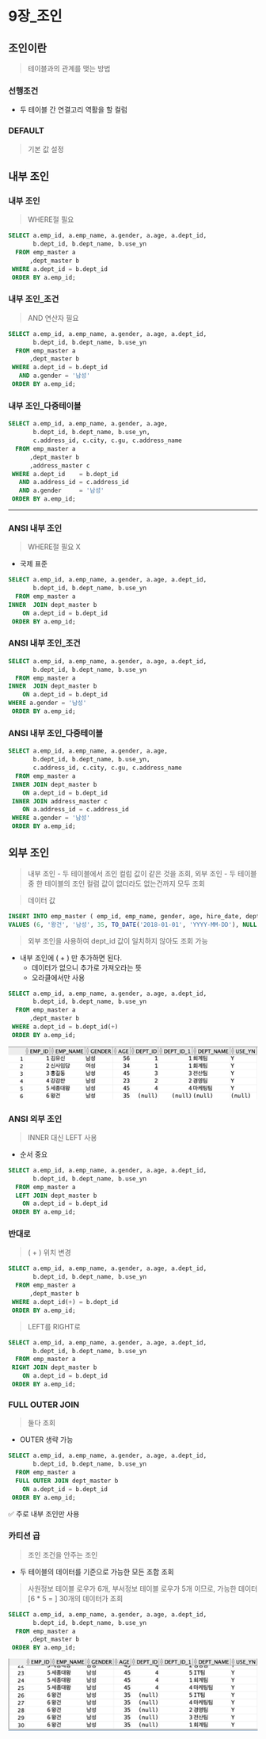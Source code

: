 # 9장_조인

## 조인이란

> 테이블과의 관계를 맺는 방법
> 

### 선행조건

- 두 테이블 간 연결고리 역활을 할 컬럼

### DEFAULT

> 기본 값 설정
> 

## 내부 조인

### 내부 조인

> WHERE절 필요
> 

```sql
SELECT a.emp_id, a.emp_name, a.gender, a.age, a.dept_id,
       b.dept_id, b.dept_name, b.use_yn
  FROM emp_master a
      ,dept_master b
 WHERE a.dept_id = b.dept_id
 ORDER BY a.emp_id;
```

### 내부 조인_조건

> AND 연산자 필요
> 

```sql
SELECT a.emp_id, a.emp_name, a.gender, a.age, a.dept_id,
       b.dept_id, b.dept_name, b.use_yn
  FROM emp_master a
      ,dept_master b
 WHERE a.dept_id = b.dept_id
   AND a.gender = '남성'
 ORDER BY a.emp_id;
```

### 내부 조인_다중테이블

```sql
SELECT a.emp_id, a.emp_name, a.gender, a.age, 
       b.dept_id, b.dept_name, b.use_yn,
       c.address_id, c.city, c.gu, c.address_name
  FROM emp_master a
      ,dept_master b
      ,address_master c
 WHERE a.dept_id    = b.dept_id
   AND a.address_id = c.address_id
   AND a.gender     = '남성'
 ORDER BY a.emp_id;
```

---

### ANSI 내부 조인

> WHERE절 필요 X
> 
- 국제 표준

```sql
SELECT a.emp_id, a.emp_name, a.gender, a.age, a.dept_id,
       b.dept_id, b.dept_name, b.use_yn
  FROM emp_master a
INNER  JOIN dept_master b
    ON a.dept_id = b.dept_id
 ORDER BY a.emp_id;
```

### ANSI 내부 조인_조건

```sql
SELECT a.emp_id, a.emp_name, a.gender, a.age, a.dept_id,
       b.dept_id, b.dept_name, b.use_yn
  FROM emp_master a
INNER  JOIN dept_master b
    ON a.dept_id = b.dept_id
WHERE a.gender = '남성'
 ORDER BY a.emp_id;
```

### ANSI 내부 조인_다중테이블

```sql
SELECT a.emp_id, a.emp_name, a.gender, a.age, 
       b.dept_id, b.dept_name, b.use_yn,
       c.address_id, c.city, c.gu, c.address_name
  FROM emp_master a
 INNER JOIN dept_master b
    ON a.dept_id = b.dept_id
 INNER JOIN address_master c
    ON a.address_id = c.address_id
 WHERE a.gender = '남성'
 ORDER BY a.emp_id; 
```

## 외부 조인

> 내부 조인 -  두 테이블에서 조인 컬럼 값이 같은 것을 조회,
외부 조인 -  두 테이블 중 한 테이블의 조인 컬럼 값이 없더라도 없는건까지 모두 조회
> 

> 데이터 값
> 

```sql
INSERT INTO emp_master ( emp_id, emp_name, gender, age, hire_date, dept_id, address_id )
VALUES (6, '왕건', '남성', 35, TO_DATE('2018-01-01', 'YYYY-MM-DD'), NULL, 4);
```

> 외부 조인을 사용하여 dept_id 값이 일치하지 않아도 조회 가능
> 
- 내부 조인에 ( + ) 만 추가하면 된다.
    - 데이터가 없으니 추가로 가져오라는 뜻
    - 오라클에서만 사용

```sql
SELECT a.emp_id, a.emp_name, a.gender, a.age, a.dept_id,
       b.dept_id, b.dept_name, b.use_yn
  FROM emp_master a
      ,dept_master b
 WHERE a.dept_id = b.dept_id(+)
 ORDER BY a.emp_id;
```

![9_1](./9_1.png)

### ANSI 외부 조인

> INNER 대신 LEFT 사용
> 
- 순서 중요

```sql
SELECT a.emp_id, a.emp_name, a.gender, a.age, a.dept_id,
       b.dept_id, b.dept_name, b.use_yn
  FROM emp_master a
  LEFT JOIN dept_master b
    ON a.dept_id = b.dept_id
 ORDER BY a.emp_id;
```

### 반대로

> ( + ) 위치 변경
> 

```sql
SELECT a.emp_id, a.emp_name, a.gender, a.age, a.dept_id,
       b.dept_id, b.dept_name, b.use_yn
  FROM emp_master a
      ,dept_master b
 WHERE a.dept_id(+) = b.dept_id
 ORDER BY a.emp_id;
```

> LEFT를 RIGHT로
> 

```sql
SELECT a.emp_id, a.emp_name, a.gender, a.age, a.dept_id,
       b.dept_id, b.dept_name, b.use_yn
  FROM emp_master a
 RIGHT JOIN dept_master b
    ON a.dept_id = b.dept_id
 ORDER BY a.emp_id;
```

### FULL OUTER JOIN

> 둘다 조회
> 
- OUTER 생략 가능

```sql
SELECT a.emp_id, a.emp_name, a.gender, a.age, a.dept_id,
       b.dept_id, b.dept_name, b.use_yn
  FROM emp_master a
  FULL OUTER JOIN dept_master b
    ON a.dept_id = b.dept_id
 ORDER BY a.emp_id;
```

<aside>
✅ 주로 내부 조인만 사용

</aside>

### 카티션 곱

> 조인 조건을 안주는 조인
> 
- 두 테이블의 데이터를 기준으로 가능한 모든 조합 조회

> 사원정보 테이블 로우가 6개, 부서정보 테이블 로우가 5개 이므로,
가능한 데이터 [6 * 5 = ] 30개의 데이터가 조회
> 

```sql
SELECT a.emp_id, a.emp_name, a.gender, a.age, a.dept_id,
       b.dept_id, b.dept_name, b.use_yn
  FROM emp_master a
      ,dept_master b
 ORDER BY a.emp_id;
```

![9_2](./9_2.png)
